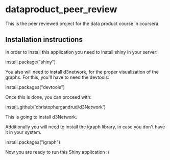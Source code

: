 dataproduct_peer_review
=======================

This is the peer reviewed project for the data product course in coursera

## Installation instructions

In order to install this application you need to install shiny in your server:

install.package("shiny")

You also will need to install d3network, for the proper visualization of the graphs. For this, you'll have to need the devtools:

install.packages("devtools")

Once this is done, you can proceed with:

install_github('christophergandrud/d3Network')

This is going to install d3Network.

Additionally you will need to install the igraph library, in case you don't have it in your system.

install.packages("igraph")

Now you are ready to run this Shiny application :)
